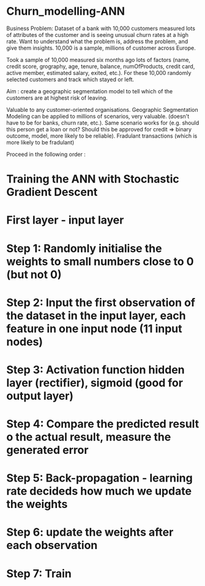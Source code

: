 # Churn_modelling-ANN

Business Problem: Dataset of a bank with 10,000 customers measured lots of attributes of the customer and is seeing unusual churn rates at a high rate. Want to understand what the problem is, address the problem, and give them insights. 10,000 is a sample, millions of customer across Europe. 

Took a sample of 10,000 measured six months ago lots of factors (name, credit score, grography, age, tenure, balance, numOfProducts, credit card, active member, estimated salary, exited, etc.). For these 10,000 randomly selected customers and track which stayed or left.

Aim : create a geographic segmentation model to tell which of the customers are at highest risk of leaving.

Valuable to any customer-oriented organisations. Geographic Segmentation Modeling can be applied to millions of scenarios, very valuable. (doesn't have to be for banks, churn rate, etc.). Same scenario works for (e.g. should this person get a loan or not? Should this be approved for credit => binary outcome, model, more likely to be reliable). Fradulant transactions (which is more likely to be fradulant)

Proceed in the following order :

# Training the ANN with Stochastic Gradient Descent 
# First layer - input layer 
# Step 1: Randomly initialise the weights to small numbers close to 0 (but not 0)
# Step 2: Input the first observation of the dataset in the input layer, each feature in one input node (11 input nodes)
# Step 3: Activation function hidden layer (rectifier), sigmoid (good for output layer)
# Step 4: Compare the predicted result o the actual result, measure the generated error
# Step 5: Back-propagation - learning rate decideds how much we update the weights
# Step 6: update the weights after each observation
# Step 7: Train
